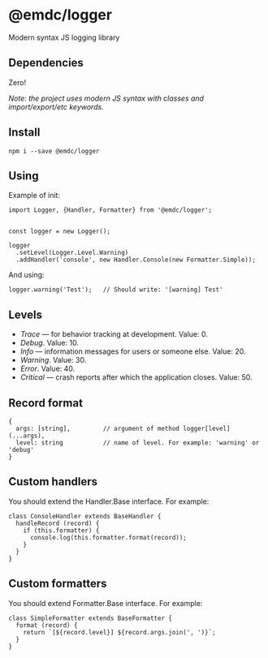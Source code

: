 # @emdc/logger
Modern syntax JS logging library

## Dependencies

Zero!

_Note: the project uses modern JS syntax with classes and import/export/etc keywords._

## Install

`npm i --save @emdc/logger`

## Using

Example of init:

```
import Logger, {Handler, Formatter} from '@emdc/logger';


const logger = new Logger();

logger
  .setLevel(Logger.Level.Warning)
  .addHandler('console', new Handler.Console(new Formatter.Simple));
```

And using:

```
logger.warning('Test');   // Should write: '[warning] Test'
```

## Levels

* _Trace_ — for behavior tracking at development. Value: 0.
* _Debug_. Value: 10.
* _Info_ — information messages for users or someone else. Value: 20.
* _Warning_. Value: 30.
* _Error_. Value: 40.
* _Critical_ — crash reports after which the application closes. Value: 50.

## Record format

```
{
  args: [string],         // argument of method logger[level](...args),
  level: string           // name of level. For example: 'warning' or 'debug'
}
```

## Custom handlers

You should extend the Handler.Base interface. For example:

```
class ConsoleHandler extends BaseHandler {
  handleRecord (record) {
    if (this.formatter) {
      console.log(this.formatter.format(record));
    }
  }
}
```

## Custom formatters

You should extend Formatter.Base interface. For example:

```
class SimpleFormatter extends BaseFormatter {
  format (record) {
    return `[${record.level}] ${record.args.join(', ')}`;
  }
}
```
